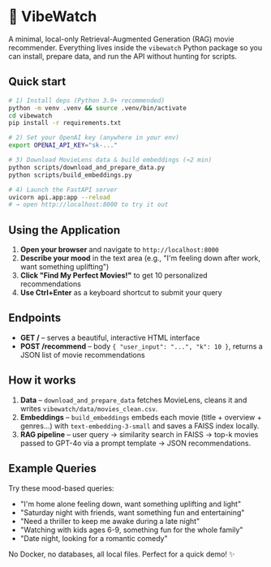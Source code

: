 # 🍿 VibeWatch

A minimal, local-only Retrieval-Augmented Generation (RAG) movie recommender.
Everything lives inside the `vibewatch` Python package so you can
install, prepare data, and run the API without hunting for scripts.

## Quick start

```bash
# 1) Install deps (Python 3.9+ recommended)
python -m venv .venv && source .venv/bin/activate
cd vibewatch
pip install -r requirements.txt

# 2) Set your OpenAI key (anywhere in your env)
export OPENAI_API_KEY="sk-..."

# 3) Download MovieLens data & build embeddings (≈2 min)
python scripts/download_and_prepare_data.py
python scripts/build_embeddings.py

# 4) Launch the FastAPI server
uvicorn api.app:app --reload
# → open http://localhost:8000 to try it out
```

## Using the Application

1. **Open your browser** and navigate to `http://localhost:8000`
2. **Describe your mood** in the text area (e.g., "I'm feeling down after work, want something uplifting")
3. **Click "Find My Perfect Movies!"** to get 10 personalized recommendations
4. **Use Ctrl+Enter** as a keyboard shortcut to submit your query

## Endpoints

* **GET /** – serves a beautiful, interactive HTML interface
* **POST /recommend** – body `{ "user_input": "...", "k": 10 }`, returns
  a JSON list of movie recommendations

## How it works

1. **Data** – `download_and_prepare_data` fetches MovieLens, cleans it and
   writes `vibewatch/data/movies_clean.csv`.
2. **Embeddings** – `build_embeddings` embeds each movie (title + overview +
   genres…) with `text-embedding-3-small` and saves a FAISS index locally.
3. **RAG pipeline** – user query → similarity search in FAISS → top-k
   movies passed to GPT-4o via a prompt template → JSON recommendations.

## Example Queries

Try these mood-based queries:
- "I'm home alone feeling down, want something uplifting and light"
- "Saturday night with friends, want something fun and entertaining"
- "Need a thriller to keep me awake during a late night"
- "Watching with kids ages 6-9, something fun for the whole family"
- "Date night, looking for a romantic comedy"

No Docker, no databases, all local files. Perfect for a quick demo! ✨ 